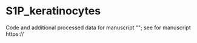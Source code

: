 # S1P_keratinocytes
Code and additional processed data for manuscript ""; see for manuscript https://

